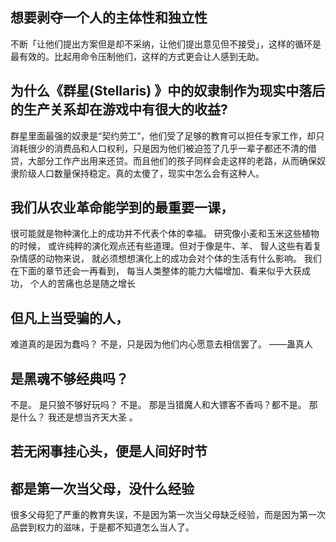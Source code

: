 ## 想要剥夺一个人的主体性和独立性
不断「让他们提出方案但是却不采纳，让他们提出意见但不接受」，这样的循环是最有效的。比起用命令压制他们，这样的方式更会让人感到无助。

## 为什么《群星(Stellaris) 》中的奴隶制作为现实中落后的生产关系却在游戏中有很大的收益?
群星里面最强的奴隶是“契约劳工”，他们受了足够的教育可以担任专家工作，却只消耗很少的消费品和人口权利，只是因为他们被迫签了几乎一辈子都还不清的借贷，大部分工作产出用来还贷。而且他们的孩子同样会走这样的老路，从而确保奴隶阶级人口数量保持稳定。真的太傻了，现实中怎么会有这种人。

## 我们从农业革命能学到的最重要一课，
很可能就是物种演化上的成功并不代表个体的幸福。
研究像小麦和玉米这些植物的时候，
或许纯粹的演化观点还有些道理。但对于像是牛、羊、
智人这些有着复杂情感的动物来说，
就必须想想演化上的成功会对个体的生活有什么影响。
我们在下面的章节还会一再看到，
每当人类整体的能力大幅增加、看来似乎大获成功，
个人的苦痛也总是随之增长

## 但凡上当受骗的人，
难道真的是因为蠢吗？
不是，只是因为他们内心愿意去相信罢了。
——蛊真人

## 是黑魂不够经典吗？
不是。
是只狼不够好玩吗？
不是。
那是当猎魔人和大镖客不香吗？都不是。
那是什么？
我还是想当齐天大圣 。

## 若无闲事挂心头，便是人间好时节

## 都是第一次当父母，没什么经验
很多父母犯了严重的教育失误，不是因为第一次当父母缺乏经验，而是因为第一次品尝到权力的滋味，于是都不知道怎么当人了。
